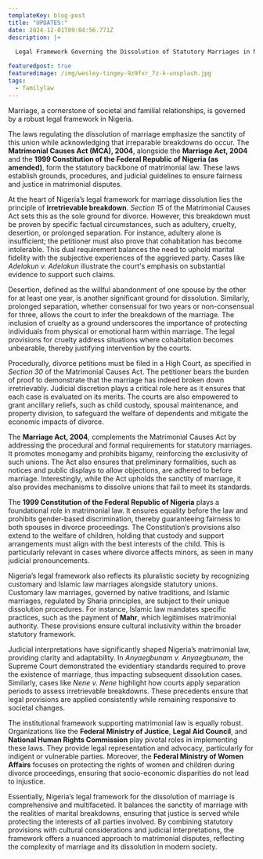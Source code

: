 ```yaml
---
templateKey: blog-post
title: "UPDATES:"
date: 2024-12-01T09:04:56.771Z
description: |+
  
  Legal Framework Governing the Dissolution of Statutory Marriages in Nigeria

featuredpost: true
featuredimage: /img/wesley-tingey-9z9fxr_7z-k-unsplash.jpg
tags:
  - familylaw
---
```



Marriage, a cornerstone of societal and familial relationships, is governed by a robust legal framework in Nigeria.



The laws regulating the dissolution of marriage emphasize the sanctity of this union while acknowledging that irreparable breakdowns do occur. The **Matrimonial Causes Act (MCA), 2004**, alongside the **Marriage Act, 2004** and the **1999 Constitution of the Federal Republic of Nigeria (as amended)**, form the statutory backbone of matrimonial law. These laws establish grounds, procedures, and judicial guidelines to ensure fairness and justice in matrimonial disputes.

At the heart of Nigeria’s legal framework for marriage dissolution lies the principle of **irretrievable breakdown**. *Section 15* of the Matrimonial Causes Act sets this as the sole ground for divorce. However, this breakdown must be proven by specific factual circumstances, such as adultery, cruelty, desertion, or prolonged separation. For instance, adultery alone is insufficient; the petitioner must also prove that cohabitation has become intolerable. This dual requirement balances the need to uphold marital fidelity with the subjective experiences of the aggrieved party. Cases like *Adelakun v. Adelakun* illustrate the court's emphasis on substantial evidence to support such claims.

Desertion, defined as the willful abandonment of one spouse by the other for at least one year, is another significant ground for dissolution. Similarly, prolonged separation, whether consensual for two years or non-consensual for three, allows the court to infer the breakdown of the marriage. The inclusion of cruelty as a ground underscores the importance of protecting individuals from physical or emotional harm within marriage. The legal provisions for cruelty address situations where cohabitation becomes unbearable, thereby justifying intervention by the courts.

Procedurally, divorce petitions must be filed in a High Court, as specified in *Section 30* of the Matrimonial Causes Act. The petitioner bears the burden of proof to demonstrate that the marriage has indeed broken down irretrievably. Judicial discretion plays a critical role here as it ensures that each case is evaluated on its merits. The courts are also empowered to grant ancillary reliefs, such as child custody, spousal maintenance, and property division, to safeguard the welfare of dependents and mitigate the economic impacts of divorce. 

The **Marriage Act, 2004**, complements the Matrimonial Causes Act by addressing the procedural and formal requirements for statutory marriages. It promotes monogamy and prohibits bigamy, reinforcing the exclusivity of such unions. The Act also ensures that preliminary formalities, such as notices and public displays to allow objections, are adhered to before marriage. Interestingly, while the Act upholds the sanctity of marriage, it also provides mechanisms to dissolve unions that fail to meet its standards. 

The **1999 Constitution of the Federal Republic of Nigeria** plays a foundational role in matrimonial law. It ensures equality before the law and prohibits gender-based discrimination, thereby guaranteeing fairness to both spouses in divorce proceedings. The Constitution’s provisions also extend to the welfare of children, holding that custody and support arrangements must align with the best interests of the child. This is particularly relevant in cases where divorce affects minors, as seen in many judicial pronouncements.

Nigeria’s legal framework also reflects its pluralistic society by recognizing customary and Islamic law marriages alongside statutory unions. Customary law marriages, governed by native traditions, and Islamic marriages, regulated by Sharia principles, are subject to their unique dissolution procedures. For instance, Islamic law mandates specific practices, such as the payment of **Mahr**, which legitimises matrimonial authority. These provisions ensure cultural inclusivity within the broader statutory framework.

Judicial interpretations have significantly shaped Nigeria’s matrimonial law, providing clarity and adaptability. In *Anyaegbunam v. Anyaegbunam*, the Supreme Court demonstrated the evidentiary standards required to prove the existence of marriage, thus impacting subsequent dissolution cases. Similarly, cases like *Nene v. Nene* highlight how courts apply separation periods to assess irretrievable breakdowns. These precedents ensure that legal provisions are applied consistently while remaining responsive to societal changes. 

The institutional framework supporting matrimonial law is equally robust. Organizations like the **Federal Ministry of Justice**, **Legal Aid Council**, and **National Human Rights Commission** play pivotal roles in implementing these laws. They provide legal representation and advocacy, particularly for indigent or vulnerable parties. Moreover, the **Federal Ministry of Women Affairs** focuses on protecting the rights of women and children during divorce proceedings, ensuring that socio-economic disparities do not lead to injustice.

Essentially, Nigeria’s legal framework for the dissolution of marriage is comprehensive and multifaceted. It balances the sanctity of marriage with the realities of marital breakdowns, ensuring that justice is served while protecting the interests of all parties involved. By combining statutory provisions with cultural considerations and judicial interpretations, the framework offers a nuanced approach to matrimonial disputes, reflecting the complexity of marriage and its dissolution in modern society.